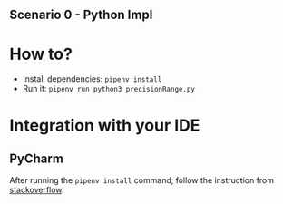 Scenario 0 - Python Impl
---

# How to?

- Install dependencies: `pipenv install`
- Run it: `pipenv run python3 precisionRange.py`

# Integration with your IDE

## PyCharm

After running the `pipenv install` command, follow the instruction from [stackoverflow](https://stackoverflow.com/questions/46251411/how-do-i-properly-setup-pipenv-in-pycharm?answertab=votes#tab-top). 
